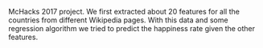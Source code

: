 McHacks 2017 project.
We first extracted about 20 features for all the countries from different Wikipedia pages. With this data and some regression algorithm we tried to predict the happiness rate given the other features.
